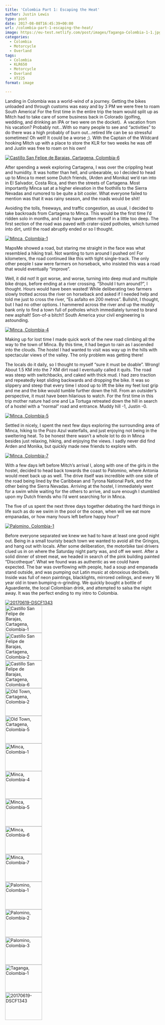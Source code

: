 ```yaml
---
title: 'Colombia Part 1: Escaping the Heat'
author: Justin Lewis
type: post
date: 2017-08-08T16:45:39+00:00
url: /colombia-part-1-escaping-the-heat/
image: https://eu-test.netlify.com/post/images/Taganga-Colombia-1-1.jpg
categories:
  - Colombia
  - Motorcycle
  - Overland
tags:
  - Colombia
  - KLR650
  - Motorcycle
  - Overland
  - XT225
format: image

---
```

Landing in Colombia was a world-wind of a journey. Getting the bikes unloaded and through customs was easy and by 3 PM we were free to roam South America! For the first time in the entire trip the team would split up as Mitch had to take care of some business back in Colorado (golfing, wedding, and drinking an IPA or two were on the docket). &nbsp;A vacation from his vacation? Probably not&#8230;With so many people to see and &#8220;activities&#8221; to do there was a high probably of burn out&#8230;retired life can be so stressful sometimes! Oh well! It could be a worse ;). With the Captain of the Wildcard hooking Mitch up with a place to store the KLR for two weeks he was off and Justin was free to roam on his own!

<div class="ngg-gallery-singlepic-image " style="">
  <a href="http://www.elevationupgrade.com/wp-content/gallery/colombia-part-1/Castillo-San-Felipe-de-Barajas-Cartagena-Colombia-6.jpg"
		     title=""
             data-src="http://www.elevationupgrade.com/wp-content/gallery/colombia-part-1/Castillo-San-Felipe-de-Barajas-Cartagena-Colombia-6.jpg"
             data-thumbnail="http://www.elevationupgrade.com/wp-content/gallery/colombia-part-1/thumbs/thumbs_Castillo-San-Felipe-de-Barajas-Cartagena-Colombia-6.jpg"
             data-image-id="882"
             data-title="Castillo San Felipe de Barajas, Cartagena, Colombia-6"
             data-description=""
             target='_self'
             class="ngg-fancybox" rel="a7ed661fc4ec619e9fc0615d4373c0d1"> <img class="ngg-singlepic"
             src="http://www.elevationupgrade.com/wp-content/gallery/colombia-part-1/dynamic/Castillo-San-Felipe-de-Barajas-Cartagena-Colombia-6.jpg-nggid03882-ngg0dyn-0x0x100-00f0w010c010r110f110r010t010.jpg"
             alt="Castillo San Felipe de Barajas, Cartagena, Colombia-6"
             title="Castillo San Felipe de Barajas, Cartagena, Colombia-6"
 /> </a>
</div>

<!--more-->

After spending a week exploring Cartagena, I was over the crippling heat and humidity. It was hotter than hell, and unbearable, so I decided to head up to Minca to meet some Dutch friends, (Arden and Monika) we’d ran into in El Salvador, Costa Rica, and then the streets of Cartagena. Most importantly Minca sat at a higher elevation in the foothills to the Sierra Nevadas and rumored to be quite a bit cooler. What everyone failed to mention was that it was rainy season, and the roads would be shit!

Avoiding the tolls, freeways, and traffic congestion, as usual, I decided to take backroads from Cartagena to Minca. This would be the first time I’d ridden solo in months, and I may have gotten myself in a little too deep. The first section of the road was paved with crater-sized potholes, which turned into dirt, until the road abruptly ended or so I thought.

<div class="ngg-gallery-singlepic-image " style="">
  <a href="http://www.elevationupgrade.com/wp-content/gallery/colombia-part-1/Minca-Colombia-1.jpg"
		     title=""
             data-src="http://www.elevationupgrade.com/wp-content/gallery/colombia-part-1/Minca-Colombia-1.jpg"
             data-thumbnail="http://www.elevationupgrade.com/wp-content/gallery/colombia-part-1/thumbs/thumbs_Minca-Colombia-1.jpg"
             data-image-id="885"
             data-title="Minca, Colombia-1"
             data-description=""
             target='_self'
             class="ngg-fancybox" rel="f20a2f30b77fd0fbae2121c45bbcc69f"> <img class="ngg-singlepic"
             src="http://www.elevationupgrade.com/wp-content/gallery/colombia-part-1/dynamic/Minca-Colombia-1.jpg-nggid03885-ngg0dyn-0x0x100-00f0w010c010r110f110r010t010.jpg"
             alt="Minca, Colombia-1"
             title="Minca, Colombia-1"
 /> </a>
</div>

MapsMe showed a road, but staring me straight in the face was what resembled a hiking trail. Not wanting to turn around I pushed on! For kilometers, the road continued like this with tight single-track. The only other people I saw were farmers on horseback, who insisted this was a road that would eventually “improve”.

Well, it did not! It got worse, and worse, turning into deep mud and multiple bike drops, before ending at a river crossing. “Should I turn around?”, I thought. Hours would have been wasted! While deliberating two farmers slowly trotted across the river on horseback and asked if I needed help and told me just to cross the river, “Es asfalto en 200 metros”. Bullshit, I thought, but I had no other options. I hammered across the river and up the muddy bank only to find a town full of potholes which immediately turned to brand new asphalt! Son-of-a bitch!! South America your civil engineering is astounding.

<div class="ngg-gallery-singlepic-image " style="">
  <a href="http://www.elevationupgrade.com/wp-content/gallery/colombia-part-1/Minca-Colombia-4.jpg"
		     title=""
             data-src="http://www.elevationupgrade.com/wp-content/gallery/colombia-part-1/Minca-Colombia-4.jpg"
             data-thumbnail="http://www.elevationupgrade.com/wp-content/gallery/colombia-part-1/thumbs/thumbs_Minca-Colombia-4.jpg"
             data-image-id="886"
             data-title="Minca, Colombia-4"
             data-description=""
             target='_self'
             class="ngg-fancybox" rel="08717db755937f567f3a48b1678581c0"> <img class="ngg-singlepic"
             src="http://www.elevationupgrade.com/wp-content/gallery/colombia-part-1/dynamic/Minca-Colombia-4.jpg-nggid03886-ngg0dyn-0x0x100-00f0w010c010r110f110r010t010.jpg"
             alt="Minca, Colombia-4"
             title="Minca, Colombia-4"
 /> </a>
</div>

Making up for lost time I made quick work of the new road climbing all the way to the town of Minca. By this time, it had begun to rain as I ascended into the clouds. The hostel I had wanted to visit was way up in the hills with spectacular views of the valley. The only problem was getting there!

The locals do it daily, so I thought to myself “sure it must be doable”. Wrong! About 1.5 KM into the 7 KM dirt road I eventually called it quits. The road was steep with switchbacks, and caked with thick mud. I had zero traction and repeatedly kept sliding backwards and dropping the bike. It was so slippery and steep that every time I stood up to lift the bike my feet lost grip and me and the bike would tumble further down the hill. From an outsider’s perspective, it must have been hilarious to watch. For the first time in this trip mother nature had one and La Tortuga retreated down the hill in search of a hostel with a “normal” road and entrance. Muddy hill -1, Justin -0.

<div class="ngg-gallery-singlepic-image " style="">
  <a href="http://www.elevationupgrade.com/wp-content/gallery/colombia-part-1/Minca-Colombia-5.jpg"
		     title=""
             data-src="http://www.elevationupgrade.com/wp-content/gallery/colombia-part-1/Minca-Colombia-5.jpg"
             data-thumbnail="http://www.elevationupgrade.com/wp-content/gallery/colombia-part-1/thumbs/thumbs_Minca-Colombia-5.jpg"
             data-image-id="887"
             data-title="Minca, Colombia-5"
             data-description=""
             target='_self'
             class="ngg-fancybox" rel="f235dda88eb26b0c863f8d73eceb36d2"> <img class="ngg-singlepic"
             src="http://www.elevationupgrade.com/wp-content/gallery/colombia-part-1/dynamic/Minca-Colombia-5.jpg-nggid03887-ngg0dyn-0x0x100-00f0w010c010r110f110r010t010.jpg"
             alt="Minca, Colombia-5"
             title="Minca, Colombia-5"
 /> </a>
</div>

Settled in nicely, I spent the next few days exploring the surrounding area of Minca, hiking to the Pozo Azul waterfalls, and just enjoying not being in the sweltering heat. To be honest there wasn’t a whole lot to do in Minca besides just relaxing, hiking, and enjoying the views. I sadly never did find Arden and Monika, but quickly made new friends to explore with.

<div class="ngg-gallery-singlepic-image " style="">
  <a href="http://www.elevationupgrade.com/wp-content/gallery/colombia-part-1/Minca-Colombia-7.jpg"
		     title=""
             data-src="http://www.elevationupgrade.com/wp-content/gallery/colombia-part-1/Minca-Colombia-7.jpg"
             data-thumbnail="http://www.elevationupgrade.com/wp-content/gallery/colombia-part-1/thumbs/thumbs_Minca-Colombia-7.jpg"
             data-image-id="889"
             data-title="Minca, Colombia-7"
             data-description=""
             target='_self'
             class="ngg-fancybox" rel="1844b9299f6f8744b5f90db787271fa6"> <img class="ngg-singlepic"
             src="http://www.elevationupgrade.com/wp-content/gallery/colombia-part-1/dynamic/Minca-Colombia-7.jpg-nggid03889-ngg0dyn-0x0x100-00f0w010c010r110f110r010t010.jpg"
             alt="Minca, Colombia-7"
             title="Minca, Colombia-7"
 /> </a>
</div>

With a few days left before Mitch&#8217;s arrival I, along with one of the girls in the hostel, decided to head back towards the coast to Palomino, where Antonia would meet back up as well. The drive itself was incredible with one side of the road being lined by the Caribbean and Tyrona National Park, and the other being the Sierra Nevadas. Arriving at the hostel, I immediately went for a swim while waiting for the others to arrive, and sure enough I stumbled upon my Dutch friends who I’d went searching for in Minca.

The five of us spent the next three days together debating the hard things in life such as do we swim in the pool or the ocean, when will we eat more empanadas, or how many hours left before happy hour?

<div class="ngg-gallery-singlepic-image " style="">
  <a href="http://www.elevationupgrade.com/wp-content/gallery/colombia-part-1/Palomino-Colombia-1.jpg"
		     title=""
             data-src="http://www.elevationupgrade.com/wp-content/gallery/colombia-part-1/Palomino-Colombia-1.jpg"
             data-thumbnail="http://www.elevationupgrade.com/wp-content/gallery/colombia-part-1/thumbs/thumbs_Palomino-Colombia-1.jpg"
             data-image-id="890"
             data-title="Palomino, Colombia-1"
             data-description=""
             target='_self'
             class="ngg-fancybox" rel="bb59efe1c5bb313bc27b8f383ed10ab7"> <img class="ngg-singlepic"
             src="http://www.elevationupgrade.com/wp-content/gallery/colombia-part-1/dynamic/Palomino-Colombia-1.jpg-nggid03890-ngg0dyn-0x0x100-00f0w010c010r110f110r010t010.jpg"
             alt="Palomino, Colombia-1"
             title="Palomino, Colombia-1"
 /> </a>
</div>

Before everyone separated we knew we had to have at least one good night out. Being in a small touristy beach town we wanted to avoid all the Gringos, and hang out with locals. After some deliberation, the motorbike taxi drivers clued us in on where the Saturday night party was, and off we went. After a solid dinner of street meat, we headed in search of the pink building painted “Discotheque”. What we found was as authentic as we could have expected. The bar was overflowing with people, had a soup and empanada stand outside, and was pumping out Latin music at obnoxious decibels. Inside was full of neon paintings, blacklights, mirrored ceilings, and every 16 year old in town bumping-n-grinding. We quickly bought a bottle of Aguardiente, the local Colombian drink, and attempted to salsa the night away. It was the perfect ending to my intro to&nbsp;Colombia.

<div class="ngg-gallery-singlepic-image " style="">
  <a href="http://www.elevationupgrade.com/wp-content/gallery/colombia-part-1/20170619-DSCF1343.jpg"
		     title=""
             data-src="http://www.elevationupgrade.com/wp-content/gallery/colombia-part-1/20170619-DSCF1343.jpg"
             data-thumbnail="http://www.elevationupgrade.com/wp-content/gallery/colombia-part-1/thumbs/thumbs_20170619-DSCF1343.jpg"
             data-image-id="897"
             data-title="20170619-DSCF1343"
             data-description=""
             target='_self'
             class="ngg-fancybox" rel="63cd4dad087f1ea2e5562248dced8c12"> <img class="ngg-singlepic"
             src="http://www.elevationupgrade.com/wp-content/gallery/colombia-part-1/dynamic/20170619-DSCF1343.jpg-nggid03897-ngg0dyn-0x0x100-00f0w010c010r110f110r010t010.jpg"
             alt="20170619-DSCF1343"
             title="20170619-DSCF1343"
 /> </a>
</div>

<div
	class="ngg-galleryoverview ngg-ajax-pagination-none"
	id="ngg-gallery-2691-1">
  <!-- Thumbnails -->
  
  <div id="ngg-image-0" class="ngg-gallery-thumbnail-box" >
    <div class="ngg-gallery-thumbnail">
      <a href="http://www.elevationupgrade.com/wp-content/gallery/colombia-part-1/Castillo-San-Felipe-de-Barajas-Cartagena-Colombia-1.jpg"
               title=""
               data-src="http://www.elevationupgrade.com/wp-content/gallery/colombia-part-1/Castillo-San-Felipe-de-Barajas-Cartagena-Colombia-1.jpg"
               data-thumbnail="http://www.elevationupgrade.com/wp-content/gallery/colombia-part-1/thumbs/thumbs_Castillo-San-Felipe-de-Barajas-Cartagena-Colombia-1.jpg"
               data-image-id="880"
               data-title="Castillo San Felipe de Barajas, Cartagena, Colombia-1"
               data-description=""
               data-image-slug="castillo-san-felipe-de-barajas-cartagena-colombia-1-1"
               class="ngg-fancybox" rel="2691"> <img
                    title="Castillo San Felipe de Barajas, Cartagena, Colombia-1"
                    alt="Castillo San Felipe de Barajas, Cartagena, Colombia-1"
                    src="http://www.elevationupgrade.com/wp-content/gallery/colombia-part-1/thumbs/thumbs_Castillo-San-Felipe-de-Barajas-Cartagena-Colombia-1.jpg"
                    width="120"
                    height="90"
                    style="max-width:100%;"
 /> </a>
    </div>
  </div>
  
  <div id="ngg-image-1" class="ngg-gallery-thumbnail-box" >
    <div class="ngg-gallery-thumbnail">
      <a href="http://www.elevationupgrade.com/wp-content/gallery/colombia-part-1/Castillo-San-Felipe-de-Barajas-Cartagena-Colombia-2.jpg"
               title=""
               data-src="http://www.elevationupgrade.com/wp-content/gallery/colombia-part-1/Castillo-San-Felipe-de-Barajas-Cartagena-Colombia-2.jpg"
               data-thumbnail="http://www.elevationupgrade.com/wp-content/gallery/colombia-part-1/thumbs/thumbs_Castillo-San-Felipe-de-Barajas-Cartagena-Colombia-2.jpg"
               data-image-id="881"
               data-title="Castillo San Felipe de Barajas, Cartagena, Colombia-2"
               data-description=""
               data-image-slug="castillo-san-felipe-de-barajas-cartagena-colombia-2-1"
               class="ngg-fancybox" rel="2691"> <img
                    title="Castillo San Felipe de Barajas, Cartagena, Colombia-2"
                    alt="Castillo San Felipe de Barajas, Cartagena, Colombia-2"
                    src="http://www.elevationupgrade.com/wp-content/gallery/colombia-part-1/thumbs/thumbs_Castillo-San-Felipe-de-Barajas-Cartagena-Colombia-2.jpg"
                    width="120"
                    height="90"
                    style="max-width:100%;"
 /> </a>
    </div>
  </div>
  
  <div id="ngg-image-2" class="ngg-gallery-thumbnail-box" >
    <div class="ngg-gallery-thumbnail">
      <a href="http://www.elevationupgrade.com/wp-content/gallery/colombia-part-1/Castillo-San-Felipe-de-Barajas-Cartagena-Colombia-6.jpg"
               title=""
               data-src="http://www.elevationupgrade.com/wp-content/gallery/colombia-part-1/Castillo-San-Felipe-de-Barajas-Cartagena-Colombia-6.jpg"
               data-thumbnail="http://www.elevationupgrade.com/wp-content/gallery/colombia-part-1/thumbs/thumbs_Castillo-San-Felipe-de-Barajas-Cartagena-Colombia-6.jpg"
               data-image-id="882"
               data-title="Castillo San Felipe de Barajas, Cartagena, Colombia-6"
               data-description=""
               data-image-slug="castillo-san-felipe-de-barajas-cartagena-colombia-6-1"
               class="ngg-fancybox" rel="2691"> <img
                    title="Castillo San Felipe de Barajas, Cartagena, Colombia-6"
                    alt="Castillo San Felipe de Barajas, Cartagena, Colombia-6"
                    src="http://www.elevationupgrade.com/wp-content/gallery/colombia-part-1/thumbs/thumbs_Castillo-San-Felipe-de-Barajas-Cartagena-Colombia-6.jpg"
                    width="120"
                    height="90"
                    style="max-width:100%;"
 /> </a>
    </div>
  </div>
  
  <div id="ngg-image-3" class="ngg-gallery-thumbnail-box" >
    <div class="ngg-gallery-thumbnail">
      <a href="http://www.elevationupgrade.com/wp-content/gallery/colombia-part-1/Old-Town-Cartagena-Colombia-2.jpg"
               title=""
               data-src="http://www.elevationupgrade.com/wp-content/gallery/colombia-part-1/Old-Town-Cartagena-Colombia-2.jpg"
               data-thumbnail="http://www.elevationupgrade.com/wp-content/gallery/colombia-part-1/thumbs/thumbs_Old-Town-Cartagena-Colombia-2.jpg"
               data-image-id="883"
               data-title="Old Town, Cartagena, Colombia-2"
               data-description=""
               data-image-slug="old-town-cartagena-colombia-2-1"
               class="ngg-fancybox" rel="2691"> <img
                    title="Old Town, Cartagena, Colombia-2"
                    alt="Old Town, Cartagena, Colombia-2"
                    src="http://www.elevationupgrade.com/wp-content/gallery/colombia-part-1/thumbs/thumbs_Old-Town-Cartagena-Colombia-2.jpg"
                    width="120"
                    height="90"
                    style="max-width:100%;"
 /> </a>
    </div>
  </div>
  
  <div id="ngg-image-4" class="ngg-gallery-thumbnail-box" >
    <div class="ngg-gallery-thumbnail">
      <a href="http://www.elevationupgrade.com/wp-content/gallery/colombia-part-1/Old-Town-Cartagena-Colombia-5.jpg"
               title=""
               data-src="http://www.elevationupgrade.com/wp-content/gallery/colombia-part-1/Old-Town-Cartagena-Colombia-5.jpg"
               data-thumbnail="http://www.elevationupgrade.com/wp-content/gallery/colombia-part-1/thumbs/thumbs_Old-Town-Cartagena-Colombia-5.jpg"
               data-image-id="884"
               data-title="Old Town, Cartagena, Colombia-5"
               data-description=""
               data-image-slug="old-town-cartagena-colombia-5-1"
               class="ngg-fancybox" rel="2691"> <img
                    title="Old Town, Cartagena, Colombia-5"
                    alt="Old Town, Cartagena, Colombia-5"
                    src="http://www.elevationupgrade.com/wp-content/gallery/colombia-part-1/thumbs/thumbs_Old-Town-Cartagena-Colombia-5.jpg"
                    width="120"
                    height="90"
                    style="max-width:100%;"
 /> </a>
    </div>
  </div>
  
  <div id="ngg-image-5" class="ngg-gallery-thumbnail-box" >
    <div class="ngg-gallery-thumbnail">
      <a href="http://www.elevationupgrade.com/wp-content/gallery/colombia-part-1/Minca-Colombia-1.jpg"
               title=""
               data-src="http://www.elevationupgrade.com/wp-content/gallery/colombia-part-1/Minca-Colombia-1.jpg"
               data-thumbnail="http://www.elevationupgrade.com/wp-content/gallery/colombia-part-1/thumbs/thumbs_Minca-Colombia-1.jpg"
               data-image-id="885"
               data-title="Minca, Colombia-1"
               data-description=""
               data-image-slug="minca-colombia-1-1"
               class="ngg-fancybox" rel="2691"> <img
                    title="Minca, Colombia-1"
                    alt="Minca, Colombia-1"
                    src="http://www.elevationupgrade.com/wp-content/gallery/colombia-part-1/thumbs/thumbs_Minca-Colombia-1.jpg"
                    width="120"
                    height="90"
                    style="max-width:100%;"
 /> </a>
    </div>
  </div>
  
  <div id="ngg-image-6" class="ngg-gallery-thumbnail-box" >
    <div class="ngg-gallery-thumbnail">
      <a href="http://www.elevationupgrade.com/wp-content/gallery/colombia-part-1/Minca-Colombia-4.jpg"
               title=""
               data-src="http://www.elevationupgrade.com/wp-content/gallery/colombia-part-1/Minca-Colombia-4.jpg"
               data-thumbnail="http://www.elevationupgrade.com/wp-content/gallery/colombia-part-1/thumbs/thumbs_Minca-Colombia-4.jpg"
               data-image-id="886"
               data-title="Minca, Colombia-4"
               data-description=""
               data-image-slug="minca-colombia-4-1"
               class="ngg-fancybox" rel="2691"> <img
                    title="Minca, Colombia-4"
                    alt="Minca, Colombia-4"
                    src="http://www.elevationupgrade.com/wp-content/gallery/colombia-part-1/thumbs/thumbs_Minca-Colombia-4.jpg"
                    width="120"
                    height="90"
                    style="max-width:100%;"
 /> </a>
    </div>
  </div>
  
  <div id="ngg-image-7" class="ngg-gallery-thumbnail-box" >
    <div class="ngg-gallery-thumbnail">
      <a href="http://www.elevationupgrade.com/wp-content/gallery/colombia-part-1/Minca-Colombia-5.jpg"
               title=""
               data-src="http://www.elevationupgrade.com/wp-content/gallery/colombia-part-1/Minca-Colombia-5.jpg"
               data-thumbnail="http://www.elevationupgrade.com/wp-content/gallery/colombia-part-1/thumbs/thumbs_Minca-Colombia-5.jpg"
               data-image-id="887"
               data-title="Minca, Colombia-5"
               data-description=""
               data-image-slug="minca-colombia-5-1"
               class="ngg-fancybox" rel="2691"> <img
                    title="Minca, Colombia-5"
                    alt="Minca, Colombia-5"
                    src="http://www.elevationupgrade.com/wp-content/gallery/colombia-part-1/thumbs/thumbs_Minca-Colombia-5.jpg"
                    width="120"
                    height="90"
                    style="max-width:100%;"
 /> </a>
    </div>
  </div>
  
  <div id="ngg-image-8" class="ngg-gallery-thumbnail-box" >
    <div class="ngg-gallery-thumbnail">
      <a href="http://www.elevationupgrade.com/wp-content/gallery/colombia-part-1/Minca-Colombia-6.jpg"
               title=""
               data-src="http://www.elevationupgrade.com/wp-content/gallery/colombia-part-1/Minca-Colombia-6.jpg"
               data-thumbnail="http://www.elevationupgrade.com/wp-content/gallery/colombia-part-1/thumbs/thumbs_Minca-Colombia-6.jpg"
               data-image-id="888"
               data-title="Minca, Colombia-6"
               data-description=""
               data-image-slug="minca-colombia-6-1"
               class="ngg-fancybox" rel="2691"> <img
                    title="Minca, Colombia-6"
                    alt="Minca, Colombia-6"
                    src="http://www.elevationupgrade.com/wp-content/gallery/colombia-part-1/thumbs/thumbs_Minca-Colombia-6.jpg"
                    width="120"
                    height="90"
                    style="max-width:100%;"
 /> </a>
    </div>
  </div>
  
  <div id="ngg-image-9" class="ngg-gallery-thumbnail-box" >
    <div class="ngg-gallery-thumbnail">
      <a href="http://www.elevationupgrade.com/wp-content/gallery/colombia-part-1/Minca-Colombia-7.jpg"
               title=""
               data-src="http://www.elevationupgrade.com/wp-content/gallery/colombia-part-1/Minca-Colombia-7.jpg"
               data-thumbnail="http://www.elevationupgrade.com/wp-content/gallery/colombia-part-1/thumbs/thumbs_Minca-Colombia-7.jpg"
               data-image-id="889"
               data-title="Minca, Colombia-7"
               data-description=""
               data-image-slug="minca-colombia-7-1"
               class="ngg-fancybox" rel="2691"> <img
                    title="Minca, Colombia-7"
                    alt="Minca, Colombia-7"
                    src="http://www.elevationupgrade.com/wp-content/gallery/colombia-part-1/thumbs/thumbs_Minca-Colombia-7.jpg"
                    width="120"
                    height="90"
                    style="max-width:100%;"
 /> </a>
    </div>
  </div>
  
  <div id="ngg-image-10" class="ngg-gallery-thumbnail-box" >
    <div class="ngg-gallery-thumbnail">
      <a href="http://www.elevationupgrade.com/wp-content/gallery/colombia-part-1/Palomino-Colombia-1.jpg"
               title=""
               data-src="http://www.elevationupgrade.com/wp-content/gallery/colombia-part-1/Palomino-Colombia-1.jpg"
               data-thumbnail="http://www.elevationupgrade.com/wp-content/gallery/colombia-part-1/thumbs/thumbs_Palomino-Colombia-1.jpg"
               data-image-id="890"
               data-title="Palomino, Colombia-1"
               data-description=""
               data-image-slug="palomino-colombia-1-3"
               class="ngg-fancybox" rel="2691"> <img
                    title="Palomino, Colombia-1"
                    alt="Palomino, Colombia-1"
                    src="http://www.elevationupgrade.com/wp-content/gallery/colombia-part-1/thumbs/thumbs_Palomino-Colombia-1.jpg"
                    width="120"
                    height="90"
                    style="max-width:100%;"
 /> </a>
    </div>
  </div>
  
  <div id="ngg-image-11" class="ngg-gallery-thumbnail-box" >
    <div class="ngg-gallery-thumbnail">
      <a href="http://www.elevationupgrade.com/wp-content/gallery/colombia-part-1/Palomino-Colombia-2.jpg"
               title=""
               data-src="http://www.elevationupgrade.com/wp-content/gallery/colombia-part-1/Palomino-Colombia-2.jpg"
               data-thumbnail="http://www.elevationupgrade.com/wp-content/gallery/colombia-part-1/thumbs/thumbs_Palomino-Colombia-2.jpg"
               data-image-id="891"
               data-title="Palomino, Colombia-2"
               data-description=""
               data-image-slug="palomino-colombia-2-3"
               class="ngg-fancybox" rel="2691"> <img
                    title="Palomino, Colombia-2"
                    alt="Palomino, Colombia-2"
                    src="http://www.elevationupgrade.com/wp-content/gallery/colombia-part-1/thumbs/thumbs_Palomino-Colombia-2.jpg"
                    width="120"
                    height="90"
                    style="max-width:100%;"
 /> </a>
    </div>
  </div>
  
  <div id="ngg-image-12" class="ngg-gallery-thumbnail-box" >
    <div class="ngg-gallery-thumbnail">
      <a href="http://www.elevationupgrade.com/wp-content/gallery/colombia-part-1/Palomino-Colombia-3.jpg"
               title=""
               data-src="http://www.elevationupgrade.com/wp-content/gallery/colombia-part-1/Palomino-Colombia-3.jpg"
               data-thumbnail="http://www.elevationupgrade.com/wp-content/gallery/colombia-part-1/thumbs/thumbs_Palomino-Colombia-3.jpg"
               data-image-id="892"
               data-title="Palomino, Colombia-3"
               data-description=""
               data-image-slug="palomino-colombia-3-3"
               class="ngg-fancybox" rel="2691"> <img
                    title="Palomino, Colombia-3"
                    alt="Palomino, Colombia-3"
                    src="http://www.elevationupgrade.com/wp-content/gallery/colombia-part-1/thumbs/thumbs_Palomino-Colombia-3.jpg"
                    width="120"
                    height="90"
                    style="max-width:100%;"
 /> </a>
    </div>
  </div>
  
  <div id="ngg-image-13" class="ngg-gallery-thumbnail-box" >
    <div class="ngg-gallery-thumbnail">
      <a href="http://www.elevationupgrade.com/wp-content/gallery/colombia-part-1/Taganga-Colombia-1-1.jpg"
               title=""
               data-src="http://www.elevationupgrade.com/wp-content/gallery/colombia-part-1/Taganga-Colombia-1-1.jpg"
               data-thumbnail="http://www.elevationupgrade.com/wp-content/gallery/colombia-part-1/thumbs/thumbs_Taganga-Colombia-1-1.jpg"
               data-image-id="894"
               data-title="Taganga, Colombia-1"
               data-description=""
               data-image-slug="taganga-colombia-1-5"
               class="ngg-fancybox" rel="2691"> <img
                    title="Taganga, Colombia-1"
                    alt="Taganga, Colombia-1"
                    src="http://www.elevationupgrade.com/wp-content/gallery/colombia-part-1/thumbs/thumbs_Taganga-Colombia-1-1.jpg"
                    width="120"
                    height="90"
                    style="max-width:100%;"
 /> </a>
    </div>
  </div>
  
  <div id="ngg-image-14" class="ngg-gallery-thumbnail-box" >
    <div class="ngg-gallery-thumbnail">
      <a href="http://www.elevationupgrade.com/wp-content/gallery/colombia-part-1/20170619-DSCF1343.jpg"
               title=""
               data-src="http://www.elevationupgrade.com/wp-content/gallery/colombia-part-1/20170619-DSCF1343.jpg"
               data-thumbnail="http://www.elevationupgrade.com/wp-content/gallery/colombia-part-1/thumbs/thumbs_20170619-DSCF1343.jpg"
               data-image-id="897"
               data-title="20170619-DSCF1343"
               data-description=""
               data-image-slug="20170619-dscf1343-2"
               class="ngg-fancybox" rel="2691"> <img
                    title="20170619-DSCF1343"
                    alt="20170619-DSCF1343"
                    src="http://www.elevationupgrade.com/wp-content/gallery/colombia-part-1/thumbs/thumbs_20170619-DSCF1343.jpg"
                    width="120"
                    height="90"
                    style="max-width:100%;"
 /> </a>
    </div>
  </div>
  
  <!-- Pagination -->
  
  <div class='ngg-clear'>
  </div>
</div>

&nbsp;

&nbsp;

&nbsp;

&nbsp;

&nbsp;

&nbsp;